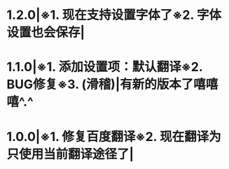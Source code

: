 # 1.2.0|※1. 现在支持设置字体了※2. 字体设置也会保存|
# 1.1.0|※1. 添加设置项：默认翻译※2. BUG修复※3. (滑稽)|有新的版本了嘻嘻嘻^.^
# 1.0.0|※1. 修复百度翻译※2. 现在翻译为只使用当前翻译途径了|
